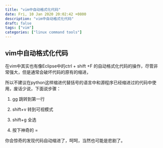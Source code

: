 ```yaml
---
title: "vim中自动格式化代码"
date: Fri, 10 Jan 2020 20:02:42 +0800
description: "vim中自动格式化代码"
draft: false
tags: ["vim"]
categories: ["linux command tools"]
---
```

## vim中自动格式化代码

在vim中其实也有像Eclipse中的ctrl + shift +F 的自动格式化代码的操作，尽管非常强大，但是通常会破坏代码的原有的缩进，

所以不建议在python这样缩进代替括号的语言中和源程序已经缩进过的代码中使用，废话少说，下面说步骤：

1. gg 跳转到第一行

2. shift+v 转到可视模式

3. shift+g 全选

4. 按下神奇的 =

你会惊奇的发现代码自动缩进了，呵呵，当然也可能是悲剧了。 
